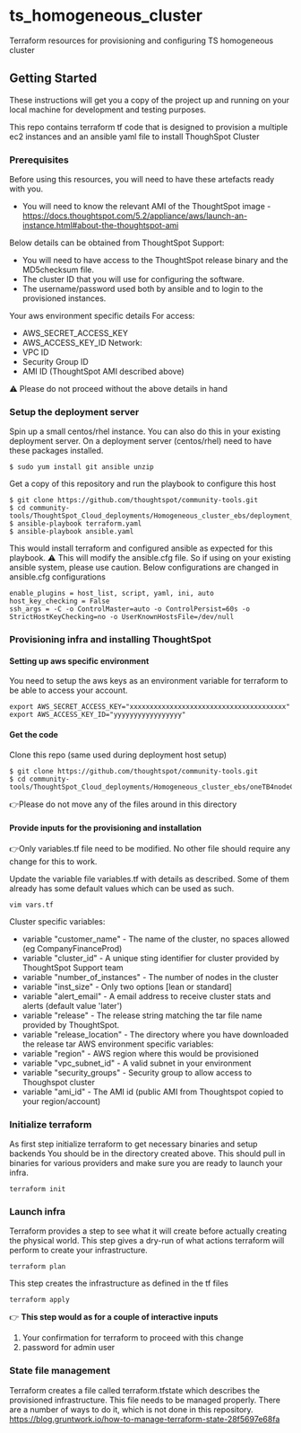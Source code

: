 # ts_homogeneous_cluster
Terraform resources for provisioning and configuring TS homogeneous cluster

## Getting Started
These instructions will get you a copy of the project up and running on your local machine for development and testing purposes.

This repo contains terraform tf code that is designed to provision a multiple ec2 instances and an ansible yaml file to install ThoughSpot Cluster

### Prerequisites

Before using this resources, you will need to have these artefacts ready with you.

- You will need to know the relevant AMI of the ThoughtSpot image - https://docs.thoughtspot.com/5.2/appliance/aws/launch-an-instance.html#about-the-thoughtspot-ami

Below details can be obtained from ThoughtSpot Support:
- You will need to have access to the ThoughtSpot release binary and the MD5checksum file.
- The cluster ID that you will use for configuring the software.
- The username/password used both by ansible and to login to the provisioned instances.

Your aws environment specific details
For access:
- AWS_SECRET_ACCESS_KEY
- AWS_ACCESS_KEY_ID
Network:
- VPC ID
- Security Group ID
- AMI ID (ThoughtSpot AMI described above)

:warning: Please do not proceed without the above details in hand

### Setup the deployment server
Spin up a small centos/rhel instance. You can also do this in your existing deployment server.
On a deployment server (centos/rhel) need to have these packages installed.
```
$ sudo yum install git ansible unzip
```

Get a copy of this repository and run the playbook to configure this host
```
$ git clone https://github.com/thoughtspot/community-tools.git
$ cd community-tools/ThoughtSpot_Cloud_deployments/Homogeneous_cluster_ebs/deployment_host
$ ansible-playbook terraform.yaml
$ ansible-playbook ansible.yaml
```

This would install terraform and configured ansible as expected for this playbook.
:warning: This will modify the ansible.cfg file. So if using on your existing ansible system, please use caution.
Below configurations are changed in ansible.cfg configurations
```
enable_plugins = host_list, script, yaml, ini, auto
host_key_checking = False
ssh_args = -C -o ControlMaster=auto -o ControlPersist=60s -o StrictHostKeyChecking=no -o UserKnownHostsFile=/dev/null
```

### Provisioning infra and installing ThoughtSpot
#### Setting up aws specific environment
You need to setup the aws keys as an environment variable for terraform to be able to access your account.

```
export AWS_SECRET_ACCESS_KEY="xxxxxxxxxxxxxxxxxxxxxxxxxxxxxxxxxxxxxxx"
export AWS_ACCESS_KEY_ID="yyyyyyyyyyyyyyyyy"
```

#### Get the code
Clone this repo (same used during deployment host setup)
```
$ git clone https://github.com/thoughtspot/community-tools.git
$ cd community-tools/ThoughtSpot_Cloud_deployments/Homogeneous_cluster_ebs/oneTB4nodeCluster
```
:point_right:Please do not move any of the files around in this directory

#### Provide inputs for the provisioning and installation
:point_right:Only variables.tf file need to be modified. No other file should require any change for this to work.

Update the variable file variables.tf with details as described. Some of them already has some default values which can be used as such.
```
vim vars.tf
```
Cluster specific variables:
  - variable "customer_name" - The name of the cluster, no spaces allowed (eg CompanyFinanceProd)
  - variable "cluster_id" - A unique sting identifier for cluster provided by ThoughtSpot Support team
  - variable "number_of_instances" - The number of nodes in the cluster
  - variable "inst_size" - Only two options [lean or standard]
  - variable "alert_email" - A email address to receive cluster stats and alerts (default value 'later')
  - variable "release" - The release string matching the tar file name provided by ThoughtSpot.
  - variable "release_location" - The directory where you have downloaded the release tar
AWS environment specific variables:
  - variable "region" - AWS region where this would be provisioned
  - variable "vpc_subnet_id" - A valid subnet in your environment
  - variable "security_groups" - Security group to allow access to Thoughspot cluster
  - variable "ami_id" - The AMI id (public AMI from Thoughtspot copied to your region/account)

### Initialize terraform
As first step initialize terraform to get necessary binaries and setup backends
You should be in the directory created above.
This should pull in binaries for various providers and make sure you are ready to launch your infra.
```
terraform init
```
### Launch infra
Terraform provides a step to see what it will create before actually creating the physical world.
This step gives a dry-run of what actions terraform will perform to create your infrastructure.
```
terraform plan
```
This step creates the infrastructure as defined in the tf files
```
terraform apply
```
:point_right: **This step would as for a couple of interactive inputs**
1. Your confirmation for terraform to proceed with this change
2. password for admin user


### State file management
Terraform creates a file called terraform.tfstate which describes the provisioned infrastructure.
This file needs to be managed properly.
There are a number of ways to do it, which is not done in this repository.
https://blog.gruntwork.io/how-to-manage-terraform-state-28f5697e68fa
